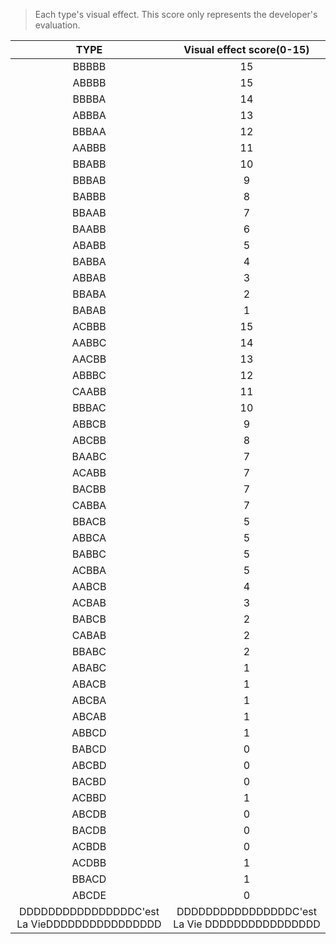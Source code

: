 

> Each type's visual effect. This score only represents the developer's evaluation.



| TYPE  | Visual effect score(0-15) |
| :---: | :-----------------------: |
| BBBBB |            15             |
| ABBBB |            15             |
| BBBBA |            14             |
| ABBBA |            13             |
| BBBAA |            12             |
| AABBB |            11             |
| BBABB |            10             |
| BBBAB |             9             |
| BABBB |             8             |
| BBAAB |             7             |
| BAABB |             6             |
| ABABB |             5             |
| BABBA |             4             |
| ABBAB |             3             |
| BBABA |             2             |
| BABAB |             1             |
| ACBBB |            15             |
| AABBC |            14             |
| AACBB |            13             |
| ABBBC |            12             |
| CAABB |            11             |
| BBBAC |            10             |
| ABBCB |             9             |
| ABCBB |             8             |
| BAABC |             7             |
| ACABB |             7             |
| BACBB |             7             |
| CABBA |             7             |
| BBACB |             5             |
| ABBCA |             5             |
| BABBC |             5             |
| ACBBA |             5             |
| AABCB |             4             |
| ACBAB |             3             |
| BABCB |             2             |
| CABAB |             2             |
| BBABC |             2             |
| ABABC |             1             |
| ABACB |             1             |
| ABCBA |             1             |
| ABCAB |             1             |
| ABBCD |             1             |
| BABCD |             0             |
| ABCBD |             0             |
| BACBD |             0             |
| ACBBD |             1             |
| ABCDB |             0             |
| BACDB |             0             |
| ACBDB |             0             |
| ACDBB |             1             |
| BBACD |             1             |
| ABCDE |             0             |
|DDDDDDDDDDDDDDDDC'est La VieDDDDDDDDDDDDDDDD|DDDDDDDDDDDDDDDDC'est La Vie DDDDDDDDDDDDDDDD|